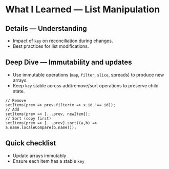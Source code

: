 # What I Learned — List Manipulation


## Details — Understanding
- Impact of `key` on reconciliation during changes.
- Best practices for list modifications.

## Deep Dive — Immutability and updates
- Use immutable operations (`map`, `filter`, `slice`, spreads) to produce new arrays.
- Keep `key` stable across add/remove/sort operations to preserve child state.

```tsx
// Remove
setItems(prev => prev.filter(x => x.id !== id));
// Add
setItems(prev => [...prev, newItem]);
// Sort (copy first)
setItems(prev => [...prev].sort((a,b) => a.name.localeCompare(b.name)));
```

## Quick checklist
- Update arrays immutably
- Ensure each item has a stable `key`